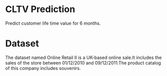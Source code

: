 # CLTV Prediction

Predict customer life time value for 6 months.

# Dataset

The dataset named Online Retail II is a UK-based online sale.It includes the sales of the store between 01/12/2010 and 09/12/2011.The product catalog of this company includes souvenirs.
